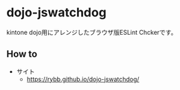 # dojo-jswatchdog

kintone dojo用にアレンジしたブラウザ版ESLint Chckerです。

## How to

- サイト
  - https://rybb.github.io/dojo-jswatchdog/
